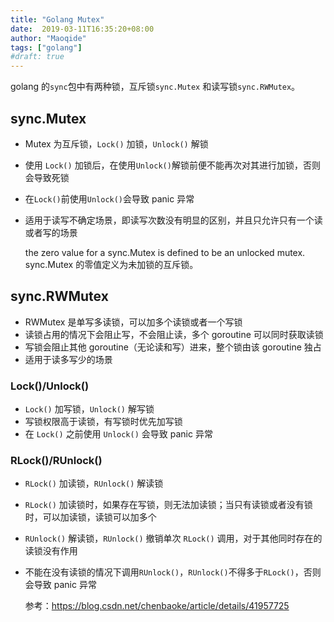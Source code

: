 ```yaml
---
title: "Golang Mutex"
date:  2019-03-11T16:35:20+08:00
author: "Maoqide"
tags: ["golang"]
#draft: true
---
```


golang 的`sync`包中有两种锁，互斥锁`sync.Mutex` 和读写锁`sync.RWMutex`。    
<!--more-->

## sync.Mutex
- Mutex 为互斥锁，`Lock()` 加锁，`Unlock()` 解锁    
- 使用 `Lock()` 加锁后，在使用`Unlock()`解锁前便不能再次对其进行加锁，否则会导致死锁    
- 在`Lock()`前使用`Unlock()`会导致 panic 异常    
- 适用于读写不确定场景，即读写次数没有明显的区别，并且只允许只有一个读或者写的场景    

	the zero value for a sync.Mutex is defined to be an unlocked mutex.    
sync.Mutex 的零值定义为未加锁的互斥锁。 

## sync.RWMutex
- RWMutex 是单写多读锁，可以加多个读锁或者一个写锁    
- 读锁占用的情况下会阻止写，不会阻止读，多个 goroutine 可以同时获取读锁     
- 写锁会阻止其他 goroutine（无论读和写）进来，整个锁由该 goroutine 独占    
- 适用于读多写少的场景     

### Lock()/Unlock() 
- `Lock()` 加写锁，`Unlock()` 解写锁     
- 写锁权限高于读锁，有写锁时优先加写锁      
- 在 `Lock()` 之前使用 `Unlock()` 会导致 panic 异常    

### RLock()/RUnlock()
- `RLock()` 加读锁，`RUnlock()` 解读锁    
- `RLock()` 加读锁时，如果存在写锁，则无法加读锁；当只有读锁或者没有锁时，可以加读锁，读锁可以加多个    
- `RUnlock()` 解读锁，`RUnlock()` 撤销单次 `RLock()` 调用，对于其他同时存在的读锁没有作用    
- 不能在没有读锁的情况下调用`RUnlock()`，`RUnlock()`不得多于`RLock()`，否则会导致 panic 异常    


	参考：https://blog.csdn.net/chenbaoke/article/details/41957725